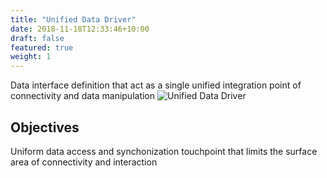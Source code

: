 ```yaml
---
title: "Unified Data Driver"
date: 2018-11-18T12:33:46+10:00
draft: false
featured: true
weight: 1
---
```


Data interface definition that act as a single unified integration point of connectivity and data manipulation
![Unified Data Driver](/images/javier-allegue-barros-i5Kx0P8A0d4-unsplash.jpg)

## Objectives 

Uniform data access and synchonization touchpoint that limits the surface area of connectivity and interaction

